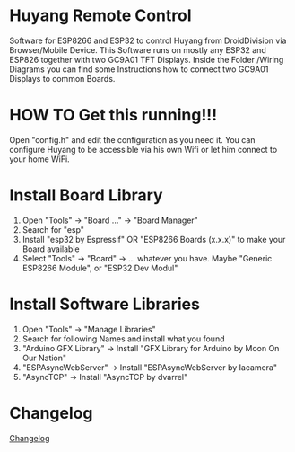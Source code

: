 # Huyang Remote Control
Software for ESP8266 and ESP32 to control Huyang from DroidDivision via Browser/Mobile Device.
This Software runs on mostly any ESP32 and ESP826 together with two GC9A01 TFT Displays. 
Inside the Folder /Wiring Diagrams you can find some Instructions how to connect two GC9A01 Displays to common Boards. 

# HOW TO Get this running!!!
Open "config.h" and edit the configuration as you need it.
You can configure Huyang to be accessible via his own Wifi or let him connect to your home WiFi. 

# Install Board Library
1. Open "Tools" -> "Board ..." -> "Board Manager"
2. Search for "esp"
3. Install "esp32 by Espressif" OR "ESP8266 Boards (x.x.x)" to make your Board available
4. Select "Tools" -> "Board" -> ... whatever you have. Maybe "Generic ESP8266 Module", or "ESP32 Dev Modul"

# Install Software Libraries
1. Open "Tools" -> "Manage Libraries"
2. Search for following Names and install what you found
3. "Arduino GFX Library" -> Install "GFX Library for Arduino by Moon On Our Nation"
4. "ESPAsyncWebServer" -> Install "ESPAsyncWebServer by Iacamera"
5. "AsyncTCP" -> Install "AsyncTCP by dvarrel"


# Changelog

[Changelog](changelog.md)



